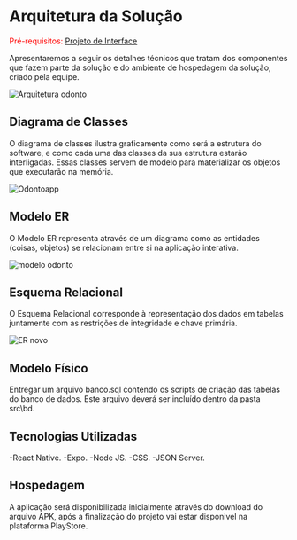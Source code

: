# Arquitetura da Solução

<span style="color:red">Pré-requisitos: <a href="3-Projeto de Interface.md"> Projeto de Interface</a></span>

Apresentaremos a seguir os detalhes técnicos que tratam dos componentes que fazem parte da solução e do ambiente de hospedagem da solução, criado pela equipe.

![Arquitetura odonto](https://user-images.githubusercontent.com/90941036/193715591-4ab6797f-bc39-42d8-b510-521edfc0c26e.png)


## Diagrama de Classes

O diagrama de classes ilustra graficamente como será a estrutura do software, e como cada uma das classes da sua estrutura estarão interligadas. Essas classes servem de modelo para materializar os objetos que executarão na memória.

![Odontoapp](https://user-images.githubusercontent.com/90941036/192902397-ce24a2d1-2975-43b6-9d98-adbaa4219522.png)



## Modelo ER

O Modelo ER representa através de um diagrama como as entidades (coisas, objetos) se relacionam entre si na aplicação interativa.

![modelo odonto](https://user-images.githubusercontent.com/90941036/193715187-a5eb0fcd-2612-4ebc-a166-317f1cbaa3d3.png)


## Esquema Relacional

O Esquema Relacional corresponde à representação dos dados em tabelas juntamente com as restrições de integridade e chave primária.
 
 ![ER novo](https://user-images.githubusercontent.com/90941036/194777905-5a7c6ecf-dcbf-4c01-80eb-c63efa2af257.png)


## Modelo Físico

Entregar um arquivo banco.sql contendo os scripts de criação das tabelas do banco de dados. Este arquivo deverá ser incluído dentro da pasta src\bd.

## Tecnologias Utilizadas

-React Native.
-Expo.
-Node JS.
-CSS.
-JSON Server.

## Hospedagem

A aplicação será disponibilizada inicialmente através do download do arquivo APK, após a finalização do projeto vai estar disponivel na plataforma PlayStore.

